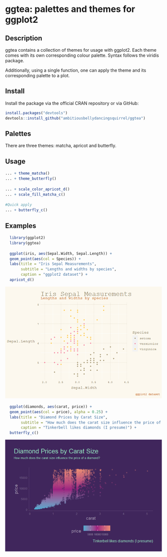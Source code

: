 ggtea: palettes and themes for ggplot2
================

## Description

ggtea contains a collection of themes for usage with ggplot2. Each theme
comes with its own corresponding colour palette. Syntax follows the
viridis package.

Additionally, using a single function, one can apply the theme and its
corresponding palette to a plot.

## Install

Install the package via the official CRAN repository or via GitHub:

``` r
install.packages("devtools")
devtools::install_github("ambitiousbellydancingsquirrel/ggtea")
```

## Palettes

There are three themes: matcha, apricot and butterfly.

## Usage

``` r
... + theme_matcha()
... + theme_butterfly()

... + scale_color_apricot_d()
... + scale_fill_matcha_c()

#Quick apply
... + butterfly_c()
```

## Examples

``` r
  library(ggplot2)
  library(ggtea)

  ggplot(iris, aes(Sepal.Width, Sepal.Length)) + 
  geom_point(aes(col = Species)) + 
  labs(title = "Iris Sepal Measurements",
       subtitle = "Lengths and widths by species",
       caption = "ggplot2 dataset") +
  apricot_d()
```

![](README_files/figure-gfm/pressure-1.png)<!-- -->

``` r
  ggplot(diamonds, aes(carat, price)) + 
  geom_point(aes(col = price), alpha = 0.25) + 
  labs(title = "Diamond Prices by Carat Size",
       subtitle = "How much does the carat size influence the price of a diamond?",
       caption = "Tinkerbell likes diamonds (I presume)") + 
  butterfly_c()
```

![](README_files/figure-gfm/pressure-2.png)<!-- -->
